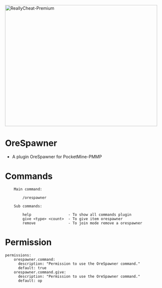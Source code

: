 <img src="https://static.wikia.nocookie.net/minecraft_gamepedia/images/3/35/Caves_%26_Cliffs_Ores.png" alt="ReallyCheat-Premium" height="400" width="500" />

# OreSpawner
- A plugin OreSpawner for PocketMine-PMMP

# Commands
```
    Main command: 
    
        /orespawner
    
    Sub commands:
    
        help                 - To show all commands plugin
        give <type> <count>  - To give item orespawner
        remove               - To join mode remove a orespawner
```

# Permission
```
permissions:
    orespawner.command:
      description: "Permission to use the OreSpawner command."
      default: true
    orespawner.command.give:
      description: "Permission to use the OreSpawner command."
      default: op
```
